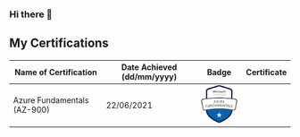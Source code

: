 ### Hi there 👋

<!--
**varunjha089/varunjha089** is a ✨ _special_ ✨ repository because its `README.md` (this file) appears on your GitHub profile.

Here are some ideas to get you started:

- 🔭 I’m currently working on ...
- 🌱 I’m currently learning ...
- 👯 I’m looking to collaborate on ...
- 🤔 I’m looking for help with ...
- 💬 Ask me about ...
- 📫 How to reach me: ...
- 😄 Pronouns: ...
- ⚡ Fun fact: ...
-->

## My Certifications

| Name of Certification | Date Achieved (dd/mm/yyyy) | Badge | Certificate |
|---|---|---|---|
| Azure Fundamentals (AZ-900) | 22/06/2021 | ![alt text](assets/images/azure-fundamentals.png)